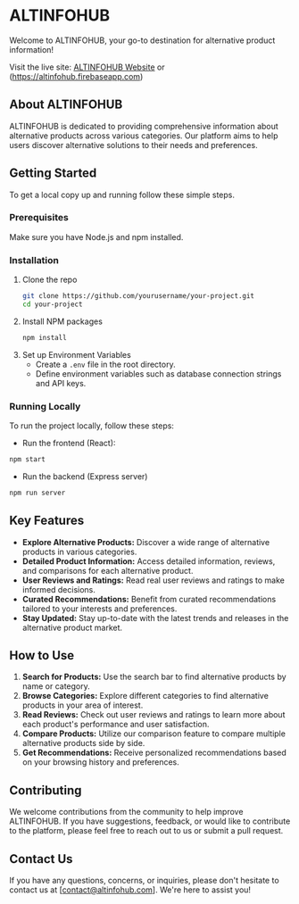 # ALTINFOHUB

Welcome to ALTINFOHUB, your go-to destination for alternative product information!

Visit the live site: [ALTINFOHUB Website](https://altinfohub.web.app)
or (https://altinfohub.firebaseapp.com)

## About ALTINFOHUB
ALTINFOHUB is dedicated to providing comprehensive information about alternative products across various categories. Our platform aims to help users discover alternative solutions to their needs and preferences.

## Getting Started

To get a local copy up and running follow these simple steps.

### Prerequisites

Make sure you have Node.js and npm installed.

### Installation

1. Clone the repo
   ```sh
   git clone https://github.com/yourusername/your-project.git
   cd your-project
   ```
2. Install NPM packages
   ```sh
   npm install
   ```
4. Set up Environment Variables
   * Create a `.env` file in the root directory.
   * Define environment variables such as database connection strings and API keys.
### Running Locally
  To run the project locally, follow these steps:
   * Run the frontend (React):
   ```sh
   npm start
   ```
  * Run the backend (Express server) 
   ```sh
   npm run server
   ```

## Key Features
- **Explore Alternative Products:** Discover a wide range of alternative products in various categories.
- **Detailed Product Information:** Access detailed information, reviews, and comparisons for each alternative product.
- **User Reviews and Ratings:** Read real user reviews and ratings to make informed decisions.
- **Curated Recommendations:** Benefit from curated recommendations tailored to your interests and preferences.
- **Stay Updated:** Stay up-to-date with the latest trends and releases in the alternative product market.

## How to Use
1. **Search for Products:** Use the search bar to find alternative products by name or category.
2. **Browse Categories:** Explore different categories to find alternative products in your area of interest.
3. **Read Reviews:** Check out user reviews and ratings to learn more about each product's performance and user satisfaction.
4. **Compare Products:** Utilize our comparison feature to compare multiple alternative products side by side.
5. **Get Recommendations:** Receive personalized recommendations based on your browsing history and preferences.

## Contributing
We welcome contributions from the community to help improve ALTINFOHUB. If you have suggestions, feedback, or would like to contribute to the platform, please feel free to reach out to us or submit a pull request.

## Contact Us
If you have any questions, concerns, or inquiries, please don't hesitate to contact us at [contact@altinfohub.com]. We're here to assist you!
